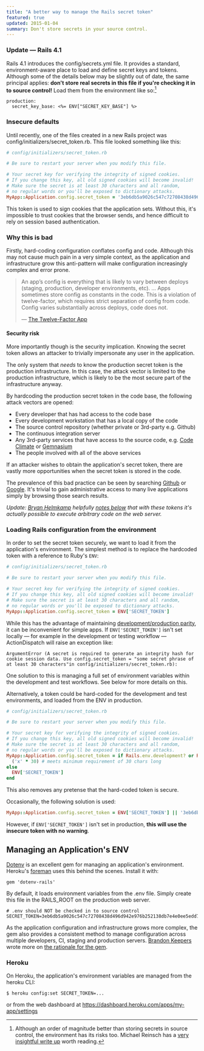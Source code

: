 ```yaml
---
title: "A better way to manage the Rails secret token"
featured: true
updated: 2015-01-04
summary: Don't store secrets in your source control.
---
```


### Update — Rails 4.1

Rails 4.1 introduces the config/secrets.yml file. It provides a standard, environment-aware place to load and define secret keys and tokens. Although some of the details below may be slightly out of date, the same principal applies: **don't store real secrets in this file if you're checking it in to source control!** Load them from the environment like so:[^1]

    production:
      secret_key_base: <%= ENV["SECRET_KEY_BASE"] %>

### Insecure defaults

Until recently, one of the files created in a new Rails project was config/initializers/secret_token.rb. This file looked something like this:

~~~ruby
# config/initializers/secret_token.rb

# Be sure to restart your server when you modify this file.

# Your secret key for verifying the integrity of signed cookies.
# If you change this key, all old signed cookies will become invalid!
# Make sure the secret is at least 30 characters and all random,
# no regular words or you'll be exposed to dictionary attacks.
MyApp::Application.config.secret_token = '3eb6db5a9026c547c72708438d496d942e976b252138db7e4e0ee5edd7539457d3ed0fa02ee5e7179420ce5290462018591adaf5f42adcf855da04877827def2'
~~~

This token is used to sign cookies that the application sets. Without this, it's impossible to trust cookies that the browser sends, and hence difficult to rely on session based authentication.

### Why this is bad


Firstly, hard-coding configuration conflates config and code. Although this may not cause much pain in a very simple context, as the application and infrastructure grow this anti-pattern will make configuration increasingly complex and error prone.

> An app’s config is everything that is likely to vary between deploys (staging, production, developer environments, etc). … Apps sometimes store config as constants in the code. This is a violation of twelve-factor, which requires strict separation of config from code. Config varies substantially across deploys, code does not.
>
> — [The Twelve-Factor App](http://www.12factor.net/config)

#### Security risk

More importantly though is the security implication. Knowing the secret token allows an attacker to trivially impersonate any user in the application.

The only system that *needs* to know the production secret token is the production infrastructure. In this case, the attack vector is limited to the production infrastructure, which is likely to be the most secure part of the infrastructure anyway.

By hardcoding the production secret token in the code base, the following attack vectors are opened:

* Every developer that has had access to the code base
* Every development workstation that has a local copy of the code
* The source control repository (whether private or 3rd-party e.g. Github)
* The continuous integration server
* Any 3rd-party services that have access to the source code, e.g. [Code Climate](https://codeclimate.com/) or [Gemnasium](https://gemnasium.com/)
* The people involved with all of the above services

If an attacker wishes to obtain the application's secret token, there are vastly more opportunities when the secret token is stored in the code.

The prevalence of this bad practice can be seen by searching [Github](https://github.com/search?l=Ruby&p=1&q=application.config.secret_token+%3D+%27&ref=searchbar&type=Code) or [Google](https://www.google.co.nz/search?q=secret_token.rb+-ENV+site%3Agithub.com). It's trivial to gain administrative access to many live applications simply by browsing those search results.

*Update: [Bryan Helmkamp](http://twitter.com/brynary) helpfully [notes below](#comment-902646816) that with these tokens it's actually possible to execute arbitrary code on the web server.*

### Loading Rails configuration from the environment

In order to set the secret token securely, we want to load it from the application's environment. The simplest method is to replace the hardcoded token with a reference to Ruby's `ENV`:

~~~ ruby
# config/initializers/secret_token.rb

# Be sure to restart your server when you modify this file.

# Your secret key for verifying the integrity of signed cookies.
# If you change this key, all old signed cookies will become invalid!
# Make sure the secret is at least 30 characters and all random,
# no regular words or you'll be exposed to dictionary attacks.
MyApp::Application.config.secret_token = ENV['SECRET_TOKEN']
~~~

While this has the advantage of maintaining [development/production parity](http://www.12factor.net/dev-prod-parity), it can be inconvenient for simple apps. If `ENV['SECRET_TOKEN']` isn't set locally — for example in the development or testing workflow — ActionDispatch will raise an exception like:

    ArgumentError (A secret is required to generate an integrity hash for cookie session data. Use config.secret_token = "some secret phrase of at least 30 characters"in config/initializers/secret_token.rb):

One solution to this is managing a full set of environment variables within the development and test workflows. See below for more details on this.

Alternatively, a token could be hard-coded for the development and test environments, and loaded from the ENV in production.

~~~ ruby
# config/initializers/secret_token.rb

# Be sure to restart your server when you modify this file.

# Your secret key for verifying the integrity of signed cookies.
# If you change this key, all old signed cookies will become invalid!
# Make sure the secret is at least 30 characters and all random,
# no regular words or you'll be exposed to dictionary attacks.
MyApp::Application.config.secret_token = if Rails.env.development? or Rails.env.test?
  ('x' * 30) # meets minimum requirement of 30 chars long
else
  ENV['SECRET_TOKEN']
end
~~~

This also removes any pretense that the hard-coded token is secure.

Occasionally, the following solution is used:

~~~ ruby
MyApp::Application.config.secret_token = ENV['SECRET_TOKEN'] || '3eb6db5a9026c547c72708438d496d942e976b252138db7e4e0ee5edd7539457d3ed0fa02ee5e7179420ce5290462018591adaf5f42adcf855da04877827def2'
~~~

However, if `ENV['SECRET_TOKEN']` isn't set in production, **this will use the insecure token with no warning**.

## Managing an Application's ENV

[Dotenv](https://github.com/bkeepers/dotenv) is an excellent gem for managing an application's environment. Heroku's [foreman](https://devcenter.heroku.com/articles/procfile#setting-local-environment-variables) uses this behind the scenes. Install it with:

    gem 'dotenv-rails'

By default, it loads environment variables from the .env file. Simply create this file in the RAILS_ROOT on the production web server.

    # .env should NOT be checked in to source control
    SECRET_TOKEN=3eb6db5a9026c547c72708438d496d942e976b252138db7e4e0ee5edd7539457d3ed0fa02ee5e7179420ce5290462018591adaf5f42adcf855da04877827def2

As the application configuration and infrastructure grows more complex, the gem also provides a consistent method to manage configuration across multiple developers, CI, staging and production servers. [Brandon Keepers](https://github.com/bkeepers) wrote more on [the rationale for the gem](http://opensoul.org/blog/archives/2012/07/24/dotenv/).

### Heroku

On Heroku, the application's environment variables are managed from the heroku CLI:

    $ heroku config:set SECRET_TOKEN=...

or from the web dashboard at https://dashboard.heroku.com/apps/my-app/settings

[^1]: Although an order of magnitude better than storing secrets in source control, the environment has its risks too. Michael Reinsch has a [very insightful write up](http://movingfast.io/articles/environment-variables-considered-harmful/) worth reading.
